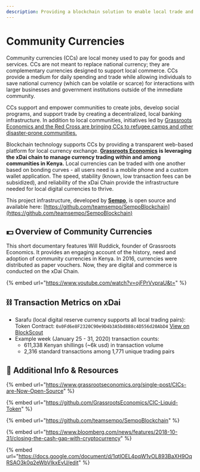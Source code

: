 ```yaml
---
description: Providing a blockchain solution to enable local trade and exchange.
---
```


# Community Currencies

Community currencies \(CCs\) are local money used to pay for goods and services. CCs are not meant to replace national currency; they are complementary currencies designed to support local commerce. CCs provide a medium for daily spending and trade while allowing individuals to save national currency \(which can be volatile or scarce\) for interactions with larger businesses and government institutions outside of the immediate community. 

CCs support and empower communities to create jobs, develop social programs, and support trade by creating a decentralized, local banking infrastructure. In addition to local communities, initiatives led by [Grassroots Economics and the Red Cross are bringing CCs to refugee camps and other disaster-prone communities.](https://af.reuters.com/article/kenyaNews/idAFL8N28231Q)

Blockchain technology supports CCs by providing a transparent web-based platform for local currency exchange. [**Grassroots Economics**](https://www.grassrootseconomics.org/) **is leveraging the xDai chain to manage currency trading within and among communities in Kenya.** Local currencies can be traded with one another based on bonding curves - all users need is a mobile phone and a custom wallet application. The speed, stability \(known, low transaction fees can be subsidized\), and reliability of the xDai Chain provide the infrastructure needed for local digital currencies to thrive.

This project infrastructure, developed by [**Sempo**](https://withsempo.com/), is open source and available here: [https://github.com/teamsempo/SempoBlockchain](https://github.com/teamsempo/SempoBlockchain)

## 💵 Overview of Community Currencies 

This short documentary features Will Ruddick, founder of Grassroots Economics. It provides an engaging account of the history, need and adoption of community currencies in Kenya. In 2016, currencies were distributed as paper vouchers. Now, they are digital and commerce is conducted on the xDai Chain.

{% embed url="https://www.youtube.com/watch?v=ojFPrVvpraU&t=" %}

## ⛓ Transaction Metrics on xDai

* Sarafu \(local digital reserve currency supports all local trading pairs\): Token Contract: `0x0Fd6e8F2320C90e9D4b3A5bd888c4D556d20AbD4`  [View on BlockScout](https://blockscout.com/poa/xdai/address/0x0fd6e8f2320c90e9d4b3a5bd888c4d556d20abd4/transactions)
* Example week \(January 25 - 31, 2020\) transaction counts:
  * 611,338 Kenyan shillings \(~6k usd\) in transaction volume
  * 2,316 standard transactions among 1,771 unique trading pairs

## 📑 Additional Info & Resources

{% embed url="https://www.grassrootseconomics.org/single-post/CICs-are-Now-Open-Source" %}

{% embed url="https://github.com/GrassrootsEconomics/CIC-Liquid-Token" %}

{% embed url="https://github.com/teamsempo/SempoBlockchain" %}

{% embed url="https://www.bloomberg.com/news/features/2018-10-31/closing-the-cash-gap-with-cryptocurrency" %}

{% embed url="https://docs.google.com/document/d/1qtlOEL4pqW1vOL893BaXH9OqRSAO3k0q2eWbVIkxEvU/edit" %}





